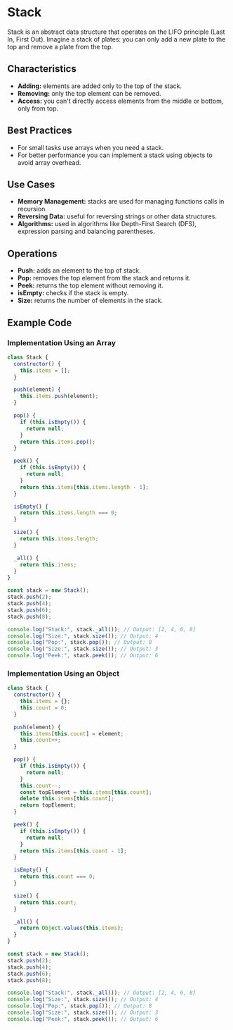 # Stack

Stack is an abstract data structure that operates on the LIFO principle (Last In, First Out). Imagine a stack of plates: you can only add a new plate to the top and remove a plate from the top.

## Characteristics

- **Adding:** elements are added only to the top of the stack.
- **Removing:** only the top element can be removed.
- **Access:** you can't directly access elements from the middle or bottom, only from top.

## Best Practices

- For small tasks use arrays when you need a stack.
- For better performance you can implement a stack using objects to avoid array overhead.

## Use Cases

- **Memory Management:** stacks are used for managing functions calls in recursion.
- **Reversing Data:** useful for reversing strings or other data structures.
- **Algorithms:** used in algorithms like Depth-First Search (DFS), expression parsing and balancing parentheses.

## Operations

- **Push:** adds an element to the top of stack.
- **Pop:** removes the top element from the stack and returns it.
- **Peek:** returns the top element without removing it.
- **isEmpty:** checks if the stack is empty.
- **Size:** returns the number of elements in the stack.

## Example Code

### Implementation Using an Array

```js
class Stack {
  constructor() {
    this.items = [];
  }

  push(element) {
    this.items.push(element);
  }

  pop() {
    if (this.isEmpty()) {
      return null;
    }
    return this.items.pop();
  }

  peek() {
    if (this.isEmpty()) {
      return null;
    }
    return this.items[this.items.length - 1];
  }

  isEmpty() {
    return this.items.length === 0;
  }

  size() {
    return this.items.length;
  }

  _all() {
    return this.items;
  }
}

const stack = new Stack();
stack.push(2);
stack.push(4);
stack.push(6);
stack.push(8);

console.log("Stack:", stack._all()); // Output: [2, 4, 6, 8]
console.log("Size:", stack.size()); // Output: 4
console.log("Pop:", stack.pop()); // Output: 8
console.log("Size:", stack.size()); // Output: 3
console.log("Peek:", stack.peek()); // Output: 6
```

### Implementation Using an Object

```js
class Stack {
  constructor() {
    this.items = {};
    this.count = 0;
  }

  push(element) {
    this.items[this.count] = element;
    this.count++;
  }

  pop() {
    if (this.isEmpty()) {
      return null;
    }
    this.count--;
    const topElement = this.items[this.count];
    delete this.items[this.count];
    return topElement;
  }

  peek() {
    if (this.isEmpty()) {
      return null;
    }
    return this.items[this.count - 1];
  }

  isEmpty() {
    return this.count === 0;
  }

  size() {
    return this.count;
  }

  _all() {
    return Object.values(this.items);
  }
}

const stack = new Stack();
stack.push(2);
stack.push(4);
stack.push(6);
stack.push(8);

console.log("Stack:", stack._all()); // Output: [2, 4, 6, 8]
console.log("Size:", stack.size()); // Output: 4
console.log("Pop:", stack.pop()); // Output: 8
console.log("Size:", stack.size()); // Output: 3
console.log("Peek:", stack.peek()); // Output: 6
```
